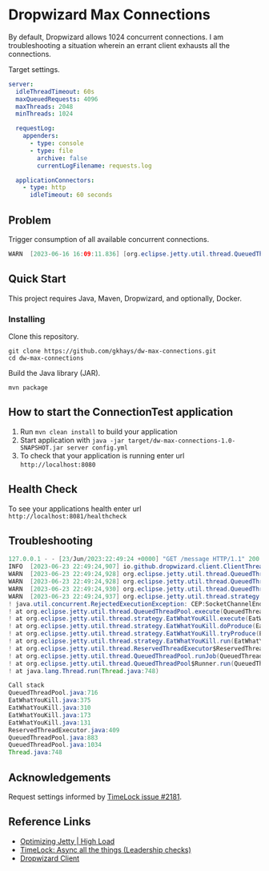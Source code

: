 # Dropwizard Max Connections

By default, Dropwizard allows 1024 concurrent connections. I am troubleshooting a situation wherein an errant client exhausts all the connections.

Target settings.

```yml
server:
  idleThreadTimeout: 60s
  maxQueuedRequests: 4096
  maxThreads: 2048
  minThreads: 1024

  requestLog:
    appenders:
      - type: console
      - type: file
        archive: false
        currentLogFilename: requests.log

  applicationConnectors:
    - type: http
      idleTimeout: 60 seconds
```

## Problem

Trigger consumption of all available concurrent connections.

```java
WARN  [2023-06-16 16:09:11.836] [org.eclipse.jetty.util.thread.QueuedThreadPool] InstrumentedQueuedThreadPool[dw]@67a3dd86{STARTED,8<=1024<=1024,i=0,r=-1,q=1024}[ReservedThreadExecutor@38ff5515{reserved=0/1,pending=1}] rejected Accept@727af385[java.nio.channels.SocketChannel[connected local=/10.x.x.x:8080 remote=/10.x.x.x:52428]]
```

## Quick Start

This project requires Java, Maven, Dropwizard, and optionally, Docker.

### Installing

Clone this repository.

```console
git clone https://github.com/gkhays/dw-max-connections.git
cd dw-max-connections
```

Build the Java library (JAR).

```console
mvn package
```

## How to start the ConnectionTest application

1. Run `mvn clean install` to build your application
1. Start application with `java -jar target/dw-max-connections-1.0-SNAPSHOT.jar server config.yml`
1. To check that your application is running enter url `http://localhost:8080`

## Health Check

To see your applications health enter url `http://localhost:8081/healthcheck`

## Troubleshooting

```java
127.0.0.1 - - [23/Jun/2023:22:49:24 +0000] "GET /message HTTP/1.1" 200 30 "-" "Jersey/2.33 (HttpUrlConnection 1.8.0_232)" 2
INFO  [2023-06-23 22:49:24,907] io.github.dropwizard.client.ClientThread: OK
WARN  [2023-06-23 22:49:24,928] org.eclipse.jetty.util.thread.QueuedThreadPool: InstrumentedQueuedThreadPool[dw]@ba1f559{STARTED,4<=4<=4,i=0,r=-1,q=8}[ReservedThreadExecutor@2a09a4d5{reserved=0/1,pending=1}] rejected org.eclipse.jetty.io.ManagedSelector$DestroyEndPoint@2832a6b7
WARN  [2023-06-23 22:49:24,928] org.eclipse.jetty.util.thread.QueuedThreadPool: InstrumentedQueuedThreadPool[dw]@ba1f559{STARTED,4<=4<=4,i=0,r=-1,q=8}[ReservedThreadExecutor@2a09a4d5{reserved=0/1,pending=1}] rejected org.eclipse.jetty.io.ManagedSelector$DestroyEndPoint@f7b3a04
WARN  [2023-06-23 22:49:24,930] org.eclipse.jetty.util.thread.QueuedThreadPool: InstrumentedQueuedThreadPool[dw]@ba1f559{STARTED,4<=4<=4,i=0,r=-1,q=8}[ReservedThreadExecutor@2a09a4d5{reserved=0/1,pending=1}] rejected CEP:SocketChannelEndPoint@73e21ba1{l=/127.0.0.1:8080,r=/127.0.0.1:56643,OPEN,fill=FI,flush=-,to=89/60000}{io=1/0,kio=1,kro=1}->HttpConnection@551dd63b[p=HttpParser{s=START,0 of -1},g=HttpGenerator@1c0ecf3c{s=START}]=>HttpChannelOverHttp@4a70e995{s=HttpChannelState@2d38d302{s=IDLE rs=BLOCKING os=OPEN is=IDLE awp=false se=false i=true al=0},r=1,c=false/false,a=IDLE,uri=null,age=0}:runFillable:BLOCKING
WARN  [2023-06-23 22:49:24,937] org.eclipse.jetty.util.thread.strategy.EatWhatYouKill:
! java.util.concurrent.RejectedExecutionException: CEP:SocketChannelEndPoint@73e21ba1{l=/127.0.0.1:8080,r=/127.0.0.1:56643,OPEN,fill=FI,flush=-,to=91/60000}{io=1/0,kio=1,kro=1}->HttpConnection@551dd63b[p=HttpParser{s=START,0 of -1},g=HttpGenerator@1c0ecf3c{s=START}]=>HttpChannelOverHttp@4a70e995{s=HttpChannelState@2d38d302{s=IDLE rs=BLOCKING os=OPEN is=IDLE awp=false se=false i=true al=0},r=1,c=false/false,a=IDLE,uri=null,age=0}:runFillable:BLOCKING
! at org.eclipse.jetty.util.thread.QueuedThreadPool.execute(QueuedThreadPool.java:716)
! at org.eclipse.jetty.util.thread.strategy.EatWhatYouKill.execute(EatWhatYouKill.java:375)
! at org.eclipse.jetty.util.thread.strategy.EatWhatYouKill.doProduce(EatWhatYouKill.java:310)
! at org.eclipse.jetty.util.thread.strategy.EatWhatYouKill.tryProduce(EatWhatYouKill.java:173)
! at org.eclipse.jetty.util.thread.strategy.EatWhatYouKill.run(EatWhatYouKill.java:131)
! at org.eclipse.jetty.util.thread.ReservedThreadExecutor$ReservedThread.run(ReservedThreadExecutor.java:409)
! at org.eclipse.jetty.util.thread.QueuedThreadPool.runJob(QueuedThreadPool.java:883)
! at org.eclipse.jetty.util.thread.QueuedThreadPool$Runner.run(QueuedThreadPool.java:1034)
! at java.lang.Thread.run(Thread.java:748)

Call stack
QueuedThreadPool.java:716
EatWhatYouKill.java:375
EatWhatYouKill.java:310
EatWhatYouKill.java:173
EatWhatYouKill.java:131
ReservedThreadExecutor.java:409
QueuedThreadPool.java:883
QueuedThreadPool.java:1034
Thread.java:748
```

## Acknowledgements

Request settings informed by [TimeLock issue #2181](https://github.com/palantir/atlasdb/issues/2181).

## Reference Links

- [Optimizing Jetty | High Load](https://www.eclipse.org/jetty/documentation/jetty-9/index.html#high-load)
- [TimeLock: Async all the things (Leadership checks)](https://github.com/palantir/atlasdb/issues/2181)
- [Dropwizard Client](https://www.dropwizard.io/en/stable/manual/client.html)
